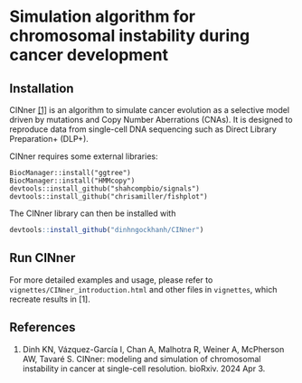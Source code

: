 #   Simulation algorithm for chromosomal instability during cancer development

##  Installation

CINner [[1]](https://www.biorxiv.org/content/10.1101/2024.04.03.587939v1) is an algorithm to simulate cancer evolution
as a selective model driven by mutations and Copy Number Aberrations (CNAs).
It is designed to reproduce data from single-cell DNA sequencing
such as Direct Library Preparation+ (DLP+).

CINner requires some external libraries:

```{r}
BiocManager::install("ggtree")
BiocManager::install("HMMcopy")
devtools::install_github("shahcompbio/signals")
devtools::install_github("chrisamiller/fishplot")
```

The CINner library can then be installed with

```R
devtools::install_github("dinhngockhanh/CINner")
```

## Run CINner

For more detailed examples and usage, please refer to `vignettes/CINner_introduction.html`
and other files in `vignettes`, which recreate results in [1].

##  References

1.  Dinh KN, Vázquez-García I, Chan A, Malhotra R, Weiner A, McPherson AW, Tavaré S.
CINner: modeling and simulation of chromosomal instability in cancer at single-cell resolution.
bioRxiv. 2024 Apr 3.
